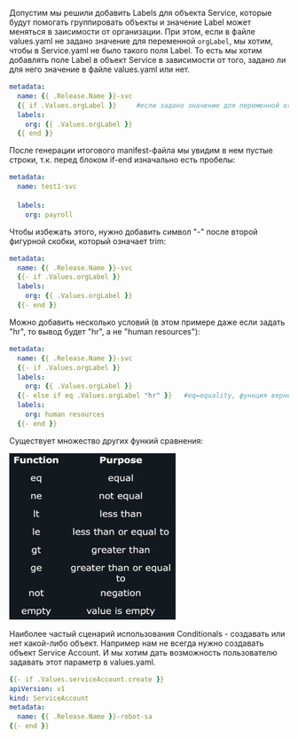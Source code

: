 Допустим мы решили добавить Labels для объекта Service, которые будут помогать группировать объекты и значение Label может меняться в заисимости от организации. При этом, если в файле values.yaml не задано значение для переменной `orgLabel`, мы хотим, чтобы в Service.yaml не было такого поля Label. То есть мы хотим добавлять поле Label в объект Service в зависимости от того, задано ли для него значение в файле values.yaml или нет.
```yaml
metadata:
  name: {{ .Release.Name }}-svc
  {{ if .Values.orgLabel }}     #если задано значение для переменной orgLabel, тогда строки будут добавлены в итоговый манифест-файл
  labels:
    org: {{ .Values.orgLabel }}
  {{ end }}
```

После генерации итогового manifest-файла мы увидим в нем пустые строки, т.к. перед блоком if-end изначально есть пробелы:
```yaml
metadata:
  name: test1-svc

  labels:
    org: payroll

```

Чтобы избежать этого, нужно добавить символ "-" после второй фигурной скобки, который означает trim:
```yaml
metadata:
  name: {{ .Release.Name }}-svc
  {{- if .Values.orgLabel }}
  labels:
    org: {{ .Values.orgLabel }}
  {{- end }}
```

Можно добавить несколько условий (в этом примере даже если задать "hr", то вывод будет "hr", а не "human resources"):
```yaml
metadata:
  name: {{ .Release.Name }}-svc
  {{- if .Values.orgLabel }}
  labels:
    org: {{ .Values.orgLabel }}
  {{- else if eq .Values.orgLabel "hr" }}   #eq=equality, функция вернет true, если значение переменной orgLabel равно "hr"
  labels:
    org: human resources
  {{- end }}
```

Существует множество других функий сравнения:

<img src="screen.png" width="300" height="300"><br>

Наиболее частый сценарий использования Conditionals - создавать или нет какой-либо объект. Например нам не всегда нужно создавать объект Service Account. И мы хотим дать возможность пользователю задавать этот параметр в values.yaml.
```yaml
{{- if .Values.serviceAccount.create }}
apiVersion: v1
kind: ServiceAccount
metadata:
  name: {{ .Release.Name }}-robot-sa
{{- end }}
```